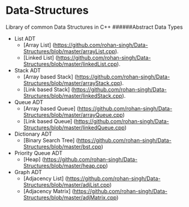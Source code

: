 # Data-Structures
Library of common Data Structures in C++
######Abstract Data Types
- List ADT
  - [Array List] (https://github.com/rohan-singh/Data-Structures/blob/master/arrayList.cpp).
  - [Linked List] (https://github.com/rohan-singh/Data-Structures/blob/master/linkedList.cpp).
- Stack ADT
  - [Array based Stack] (https://github.com/rohan-singh/Data-Structures/blob/master/arrayStack.cpp).
  - [Link based Stack] (https://github.com/rohan-singh/Data-Structures/blob/master/linkedStack.cpp).
- Queue ADT
  - [Array based Queue] (https://github.com/rohan-singh/Data-Structures/blob/master/arrayQueue.cpp)
  - [Link based Queue] (https://github.com/rohan-singh/Data-Structures/blob/master/linkedQueue.cpp)
- Dictionary ADT
  - [Binary Search Tree] (https://github.com/rohan-singh/Data-Structures/blob/master/bst.cpp)
- Priority Queue ADT
  - [Heap] (https://github.com/rohan-singh/Data-Structures/blob/master/heap.cpp)
- Graph ADT
  - [Adjacency List] (https://github.com/rohan-singh/Data-Structures/blob/master/adjList.cpp)
  - [Adjacency Matrix] (https://github.com/rohan-singh/Data-Structures/blob/master/adjMatrix.cpp)
